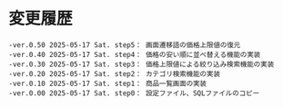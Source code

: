 # 変更履歴

	-ver.0.50 2025-05-17 Sat. step5： 画面遷移語の価格上限値の復元
	-ver.0.40 2025-05-17 Sat. step4： 価格の安い順に並べ替える機能の実装
	-ver.0.30 2025-05-17 Sat. step3： 価格上限値による絞り込み検索機能の実装
	-ver.0.20 2025-05-17 Sat. step2： カテゴリ検索機能の実装
	-ver.0.10 2025-05-17 Sat. step1： 商品一覧画面の実装
	-ver.0.00 2025-05-17 Sat. step0： 設定ファイル、SQLファイルのコピー
